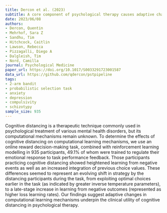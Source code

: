 ```yaml
---
title: Dercon et al. (2023)
subtitle: A core component of psychological therapy causes adaptive changes in computational learning mechanisms
date: 2023/06/08
authors:
- Dercon, Quentin
- Mehrhof, Sara Z
- Sandhu, Tim
- Hitchcock, Caitlin
- Lawson, Rebecca
- Pizzagalli, Diego A
- Dalgleish, Tim
- Nord, Camilla
journal: Psychological Medicine
paper_url: https://doi.org/10.1017/S0033291723001587
data_url: https://github.com/qdercon/pstpipeline
tags:
- 2-arm bandit
- probabilistic selection task
- anxiety
- depression
- compulsivity
- schizotypy
sample_size: 935
---
```


Cognitive distancing is a therapeutic technique commonly used in psychological treatment of various mental health disorders, but its computational mechanisms remain unknown. To determine the effects of cognitive distancing on computational learning mechanisms, we use an online reward decision-making task, combined with reinforcement learning modelling in 935 participants, 49.1% of whom were trained to regulate their emotional response to task performance feedback. Those participants practicing cognitive distancing showed heightened learning from negative events as well as an increased integration of previous choice values. These differences seemed to represent an evolving shift in strategy by the distancing participants during the task, from exploiting optimal choices earlier in the task (as indicated by greater inverse temperature parameters), to a late-stage increase in learning from negative outcomes (represented as higher loss learning rates). Our findings suggest adaptive changes in computational learning mechanisms underpin the clinical utility of cognitive distancing in psychological therapy.
